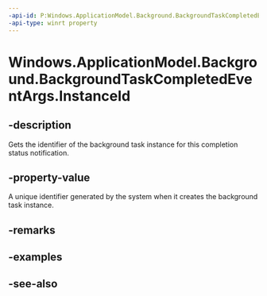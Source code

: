 ----api-id: P:Windows.ApplicationModel.Background.BackgroundTaskCompletedEventArgs.InstanceId
-api-type: winrt property
---<!-- Property syntaxpublic System.Guid InstanceId { get; }--># Windows.ApplicationModel.Background.BackgroundTaskCompletedEventArgs.InstanceId## -descriptionGets the identifier of the background task instance for this completion status notification.## -property-valueA unique identifier generated by the system when it creates the background task instance.## -remarks## -examples## -see-also